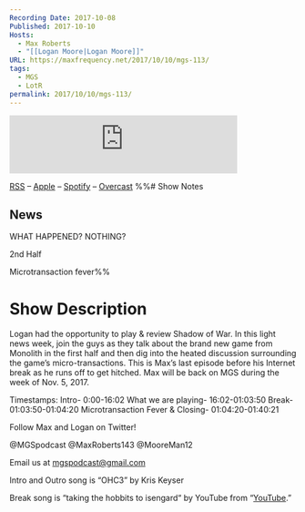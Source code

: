```yaml
---
Recording Date: 2017-10-08
Published: 2017-10-10
Hosts:
  - Max Roberts
  - "[[Logan Moore|Logan Moore]]"
URL: https://maxfrequency.net/2017/10/10/mgs-113/
tags:
  - MGS
  - LotR
permalink: 2017/10/10/mgs-113/
---
```

<iframe src="https://podcasters.spotify.com/pod/show/millennialgamingspeak/embed/episodes/Episode-113-Shadow-of-Loot-Boxes-e1adhq2/a-a6ts40q" height="102px" width="400px" frameborder="0" scrolling="no"></iframe>

[RSS](https://anchor.fm/s/74aa3858/podcast/rss) – [Apple](https://podcasts.apple.com/us/podcast/episode-3-gdc-wrap-up/id1000915981?i=1000542222515) – [Spotify](https://open.spotify.com/episode/7wePXT4Bt22LWifVLx3n8y) – [Overcast](https://overcast.fm/+EtIgeWxEU)
%%# Show Notes

## News

WHAT HAPPENED? NOTHING?

2nd Half

Microtransaction fever%%
# Show Description

Logan had the opportunity to play & review Shadow of War. In this light news week, join the guys as they talk about the brand new game from Monolith in the first half and then dig into the heated discussion surrounding the game’s micro-transactions. This is Max’s last episode before his Internet break as he runs off to get hitched. Max will be back on MGS during the week of Nov. 5, 2017.

Timestamps:
Intro- 0:00-16:02
What we are playing- 16:02-01:03:50
Break- 01:03:50-01:04:20
Microtransaction Fever & Closing- 01:04:20-01:40:21

Follow Max and Logan on Twitter!

@MGSpodcast
@MaxRoberts143
@MooreMan12

Email us at mgspodcast@gmail.com

Intro and Outro song is “OHC3” by Kris Keyser

Break song is “taking the hobbits to isengard“ by YouTube from “[YouTube](https://www.youtube.com/watch?v=uE-1RPDqJAY).”